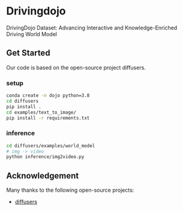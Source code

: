 # Drivingdojo
DrivingDojo Dataset: Advancing Interactive and Knowledge-Enriched Driving World Model


## Get Started
Our code is based on the open-source project diffusers.

### setup
```bash
conda create -n dojo python=3.8
cd diffusers
pip install .
cd examples/text_to_image/
pip install -r requirements.txt
```

### inference
```bash
cd diffusers/examples/world_model
# img -> video
python inference/img2video.py
```

## Acknowledgement 
Many thanks to the following open-source projects:
* [diffusers](https://github.com/huggingface/diffusers)